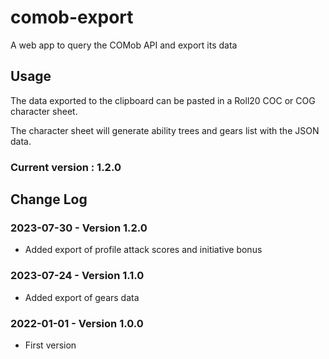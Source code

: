 # comob-export

A web app to query the COMob API and export its data

## Usage

The data exported to the clipboard can be pasted in a Roll20 COC or COG character sheet.

The character sheet will generate ability trees and gears list with the JSON data.

### Current version : 1.2.0

## Change Log

### 2023-07-30 - Version 1.2.0

- Added export of profile attack scores and initiative bonus

### 2023-07-24 - Version 1.1.0

- Added export of gears data

### 2022-01-01 - Version 1.0.0

- First version